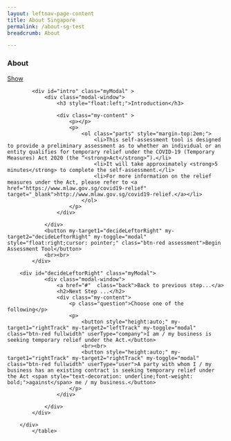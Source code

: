 ```yaml
---
layout: leftnav-page-content
title: About Singapore
permalink: /about-sg-test
breadcrumb: About

---
```

<style>
#something {
  display: none;
}

#something:target {
  display: block;
}
</style>

### **About**
<a href="#something">Show</a>
<div id="something">Bingo!</div>


<table>
    <div class="container">
    
            <div id="intro" class="myModal" >
                <div class="modal-window">
                    <h3 style="float:left;">Introduction</h3>

                    <div class="my-content" >
                        <p></p>
                        <p>
                            <ol class="parts" style="margin-top:2em;">
								<li>This self-assessment tool is designed to provide a preliminary assessment as to whether an individual or an entity qualifies for temporary relief under the COVID-19 (Temporary Measures) Act 2020 (the “<strong>Act</strong>”).</li>
								<li>It will take approximately <strong>5 minutes</strong> to complete the self-assessment.</li>
								<li>For more information on the relief measures under the Act, please refer to <a href="https://www.mlaw.gov.sg/covid19-relief" target="_blank">http://www.mlaw.gov.sg/covid19-relief.</a></li>                              
                            </ol>
                        </p>
                    </div>

                </div>
                <button my-target1="decideLeftorRight" my-target2="decideLeftorRight" my-toggle="modal" style="float:right;cursor: pointer;" class="btn-red assessment">Begin Assessment Tool</button>
                <br><br>
            </div>
	    
	    <div id="decideLeftorRight" class="myModal">
                <div class="modal-window">
                    <a href="#"  class="back">Back to previous step...</a>
                    <h2>Next Step ...</h2>
                    <div class="my-content">
                        <p class="question">Choose one of the following</p>
                        <p>
                            <button style="height:auto;" my-target1="rightTrack" my-target2="leftTrack" my-toggle="modal" class="btn-red fullwidth" userType="company">I am / my business is seeking temporary relief under the Act.</button>
                            <br><br>
                            <button style="height:auto;" my-target1="rightTrack" my-target2="rightTrack" my-toggle="modal" class="btn-red fullwidth" userType="user">A party with whom I / my business has an existing contract is seeking temporary relief under the Act <span style="text-decoration: underline;font-weight: bold;">against</span> me / my business.</button>
                        </p>
                    </div>

                </div>
            </div>   
	    
        </div>    
            </table>
